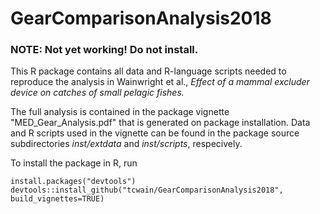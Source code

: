 # GearComparisonAnalysis2018

### NOTE: Not yet working! Do not install.

This R package contains all data and R-language scripts needed to reproduce the analysis in Wainwright et al., _Effect of a mammal excluder device on catches of small pelagic fishes._

The full analysis is contained in the package vignette "MED_Gear_Analysis.pdf" that is generated on package installation. Data and R scripts used in the vignette can be found in the package source subdirectories _inst/extdata_ and _inst/scripts_, respecively.

To install the package in R, run
```
install.packages("devtools")
devtools::install_github("tcwain/GearComparisonAnalysis2018", build_vignettes=TRUE)
```
